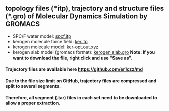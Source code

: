 ## topology files (\*itp), trajectory and structure files (\*.gro) of Molecular Dynamics Simulation by GROMACS  
- SPC/F water model: [spcf.itp](https://raw.githubusercontent.com/er1czz/md/master/spcf.itp)
- kerogen molecule force field: [ker.itp](https://raw.githubusercontent.com/er1czz/md/master/ker.itp)
- kerogen molecule model: [ker-opt.out.xyz](https://raw.githubusercontent.com/er1czz/md/master/ker-opt.out.xyz)
- kerogen slab model (gromacs format): [kerogen slab.gro](https://raw.githubusercontent.com/er1czz/md/master/kerogen%20slab.gro)
**Note: If you want to download the file, right click and use "Save as".**

#### Trajectory files are available here https://github.com/er1czz/md
#### Due to the file size limit on GitHub, trajectory files are compressed and split to several segments.  
#### Therefore, all segment (.tar) files in each set need to be downloaded to allow a proper extraction.  

